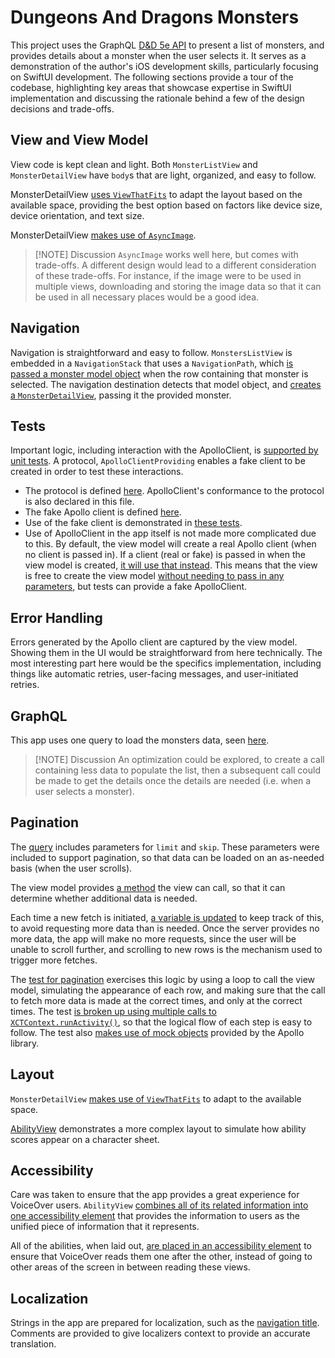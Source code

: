 # Dungeons And Dragons Monsters

This project uses the GraphQL [D&D 5e API](https://www.dnd5eapi.co/docs/) to present a list of monsters, and provides details about a monster when the user selects it. It serves as a demonstration of the author's iOS development skills, particularly focusing on SwiftUI development. The following sections provide a tour of the codebase, highlighting key areas that showcase expertise in SwiftUI implementation and discussing the rationale behind a few of the design decisions and trade-offs.

## View and View Model

View code is kept clean and light. Both `MonsterListView` and `MonsterDetailView` have `body`s that are light, organized, and easy to follow.

MonsterDetailView [uses `ViewThatFits`](https://github.com/timfether/DungeonsAndDragonsMonsters/blob/main/DungeonsAndDragonsMonsters/View/MonsterDetailView.swift#L21) to adapt the layout based on the available space, providing the best option based on factors like device size, device orientation, and text size.

MonsterDetailView [makes use of `AsyncImage`](https://github.com/timfether/DungeonsAndDragonsMonsters/blob/main/DungeonsAndDragonsMonsters/View/MonsterDetailView.swift#L50-L57). 

> [!NOTE] Discussion
> `AsyncImage` works well here, but comes with trade-offs. A different design would lead to a different consideration of these trade-offs. For instance, if the image were to be used in multiple views, downloading and storing the image data so that it can be used in all necessary places would be a good idea.

## Navigation

Navigation is straightforward and easy to follow. `MonstersListView` is embedded in a `NavigationStack` that uses a `NavigationPath`, which [is passed a monster model object](https://github.com/timfether/DungeonsAndDragonsMonsters/blob/main/DungeonsAndDragonsMonsters/View/MonstersListView.swift#L19) when the row containing that monster is selected. The navigation destination detects that model object, and [creates a `MonsterDetailView`](https://github.com/timfether/DungeonsAndDragonsMonsters/blob/main/DungeonsAndDragonsMonsters/View/MonstersListView.swift#L30-L32), passing it the provided monster.

## Tests

Important logic, including interaction with the ApolloClient, is [supported by unit tests](https://github.com/timfether/DungeonsAndDragonsMonsters/blob/main/DungeonsAndDragonsMonstersTests/MonstersListViewModelTests.swift#L19-L42). A protocol, `ApolloClientProviding` enables a fake client to be created in order to test these interactions.

- The protocol is defined [here](https://github.com/timfether/DungeonsAndDragonsMonsters/blob/main/DungeonsAndDragonsMonsters/Apollo/ApolloClientProviding.swift). ApolloClient's conformance to the protocol is also declared in this file.
- The fake Apollo client is defined [here](https://github.com/timfether/DungeonsAndDragonsMonsters/blob/main/DungeonsAndDragonsMonstersTests/ApolloClient%2BMock.swift).
- Use of the fake client is demonstrated in [these tests](https://github.com/timfether/DungeonsAndDragonsMonsters/blob/main/DungeonsAndDragonsMonstersTests/MonstersListViewModelTests.swift#L19-L42).
- Use of ApolloClient in the app itself is not made more complicated due to this. By default, the view model will create a real Apollo client (when no client is passed in). If a client (real or fake) is passed in when the view model is created, [it will use that instead](https://github.com/timfether/DungeonsAndDragonsMonsters/blob/main/DungeonsAndDragonsMonsters/ViewModel/MonstersListViewModel.swift#L26-L29). This means that the view is free to create the view model [without needing to pass in any parameters](https://github.com/timfether/DungeonsAndDragonsMonsters/blob/main/DungeonsAndDragonsMonsters/View/MonstersListView.swift#L12), but tests can provide a fake ApolloClient.

## Error Handling

Errors generated by the Apollo client are captured by the view model. Showing them in the UI would be straightforward from here technically. The most interesting part here would be the specifics implementation, including things like automatic retries, user-facing messages, and user-initiated retries.

## GraphQL

This app uses one query to load the monsters data, seen [here](https://github.com/timfether/DungeonsAndDragonsMonsters/blob/main/GraphQL/Monster.graphql).

> [!NOTE] Discussion
> An optimization could be explored, to create a call containing less data to populate the list, then a subsequent call could be made to get the details once the details are needed (i.e. when a user selects a monster).

## Pagination

The [query](https://github.com/timfether/DungeonsAndDragonsMonsters/blob/main/GraphQL/Monster.graphql#L1) includes parameters for `limit` and `skip`. These parameters were included to support pagination, so that data can be loaded on an as-needed basis (when the user scrolls).

The view model provides [a method](https://github.com/timfether/DungeonsAndDragonsMonsters/blob/main/DungeonsAndDragonsMonsters/ViewModel/MonstersListViewModel.swift#L50-L58) the view can call, so that it can determine whether additional data is needed.

Each time a new fetch is initiated, [a variable is updated](https://github.com/timfether/DungeonsAndDragonsMonsters/blob/main/DungeonsAndDragonsMonsters/ViewModel/MonstersListViewModel.swift#L47) to keep track of this, to avoid requesting more data than is needed. Once the server provides no more data, the app will make no more requests, since the user will be unable to scroll further, and scrolling to new rows is the mechanism used to trigger more fetches.

The [test for pagination](https://github.com/timfether/DungeonsAndDragonsMonsters/blob/main/DungeonsAndDragonsMonstersTests/MonstersListViewModelTests.swift#L57-L121) exercises this logic by using a loop to call the view model, simulating the appearance of each row, and making sure that the call to fetch more data is made at the correct times, and only at the correct times. The test [is broken up using multiple calls to `XCTContext.runActivity()`](https://github.com/timfether/DungeonsAndDragonsMonsters/blob/main/DungeonsAndDragonsMonstersTests/MonstersListViewModelTests.swift#L77), so that the logical flow of each step is easy to follow. The test also [makes use of mock objects](https://github.com/timfether/DungeonsAndDragonsMonsters/blob/main/DungeonsAndDragonsMonstersTests/MonstersListViewModelTests.swift#L71) provided by the Apollo library.

## Layout

`MonsterDetailView` [makes use of `ViewThatFits`](https://github.com/timfether/DungeonsAndDragonsMonsters/blob/main/DungeonsAndDragonsMonsters/View/MonsterDetailView.swift#L21) to adapt to the available space.

[AbilityView](https://github.com/timfether/DungeonsAndDragonsMonsters/blob/main/DungeonsAndDragonsMonsters/View/AbilityView.swift) demonstrates a more complex layout to simulate how ability scores appear on a character sheet.

## Accessibility

Care was taken to ensure that the app provides a great experience for VoiceOver users. `AbilityView` [combines all of its related information into one accessibility element](https://github.com/timfether/DungeonsAndDragonsMonsters/blob/main/DungeonsAndDragonsMonsters/View/AbilityView.swift#L41-L43) that provides the information to users as the unified piece of information that it represents.

All of the abilities, when laid out, [are placed in an accessibility element](https://github.com/timfether/DungeonsAndDragonsMonsters/blob/main/DungeonsAndDragonsMonsters/View/MonsterDetailView.swift#L83) to ensure that VoiceOver reads them one after the other, instead of going to other areas of the screen in between reading these views.

## Localization

Strings in the app are prepared for localization, such as the [navigation title](https://github.com/timfether/DungeonsAndDragonsMonsters/blob/main/DungeonsAndDragonsMonsters/View/MonstersListView.swift#L29). Comments are provided to give localizers context to provide an accurate translation.